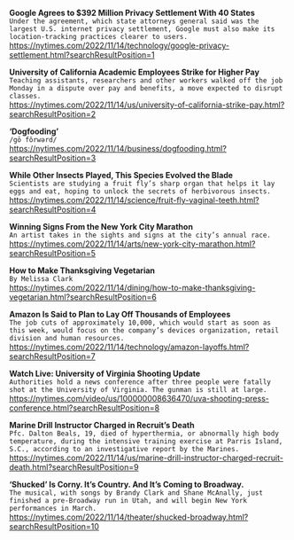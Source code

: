**Google Agrees to $392 Million Privacy Settlement With 40 States**\
`Under the agreement, which state attorneys general said was the largest U.S. internet privacy settlement, Google must also make its location-tracking practices clearer to users.`\
https://nytimes.com/2022/11/14/technology/google-privacy-settlement.html?searchResultPosition=1

**University of California Academic Employees Strike for Higher Pay**\
`Teaching assistants, researchers and other workers walked off the job Monday in a dispute over pay and benefits, a move expected to disrupt classes.`\
https://nytimes.com/2022/11/14/us/university-of-california-strike-pay.html?searchResultPosition=2

**‘Dogfooding’**\
`/gō fôrwərd/`\
https://nytimes.com/2022/11/14/business/dogfooding.html?searchResultPosition=3

**While Other Insects Played, This Species Evolved the Blade**\
`Scientists are studying a fruit fly’s sharp organ that helps it lay eggs and eat, hoping to unlock the secrets of herbivorous insects.`\
https://nytimes.com/2022/11/14/science/fruit-fly-vaginal-teeth.html?searchResultPosition=4

**Winning Signs From the New York City Marathon**\
`An artist takes in the sights and signs at the city’s annual race.`\
https://nytimes.com/2022/11/14/arts/new-york-city-marathon.html?searchResultPosition=5

**How to Make Thanksgiving Vegetarian**\
`By Melissa Clark`\
https://nytimes.com/2022/11/14/dining/how-to-make-thanksgiving-vegetarian.html?searchResultPosition=6

**Amazon Is Said to Plan to Lay Off Thousands of Employees**\
`The job cuts of approximately 10,000, which would start as soon as this week, would focus on the company’s devices organization, retail division and human resources.`\
https://nytimes.com/2022/11/14/technology/amazon-layoffs.html?searchResultPosition=7

**Watch Live: University of Virginia Shooting Update**\
`Authorities hold a news conference after three people were fatally shot at the University of Virginia. The gunman is still at large.`\
https://nytimes.com/video/us/100000008636470/uva-shooting-press-conference.html?searchResultPosition=8

**Marine Drill Instructor Charged in Recruit’s Death**\
`Pfc. Dalton Beals, 19, died of hyperthermia, or abnormally high body temperature, during the intensive training exercise at Parris Island, S.C., according to an investigative report by the Marines.`\
https://nytimes.com/2022/11/14/us/marine-drill-instructor-charged-recruit-death.html?searchResultPosition=9

**‘Shucked’ Is Corny. It’s Country. And It’s Coming to Broadway.**\
`The musical, with songs by Brandy Clark and Shane McAnally, just finished a pre-Broadway run in Utah, and will begin New York performances in March.`\
https://nytimes.com/2022/11/14/theater/shucked-broadway.html?searchResultPosition=10

